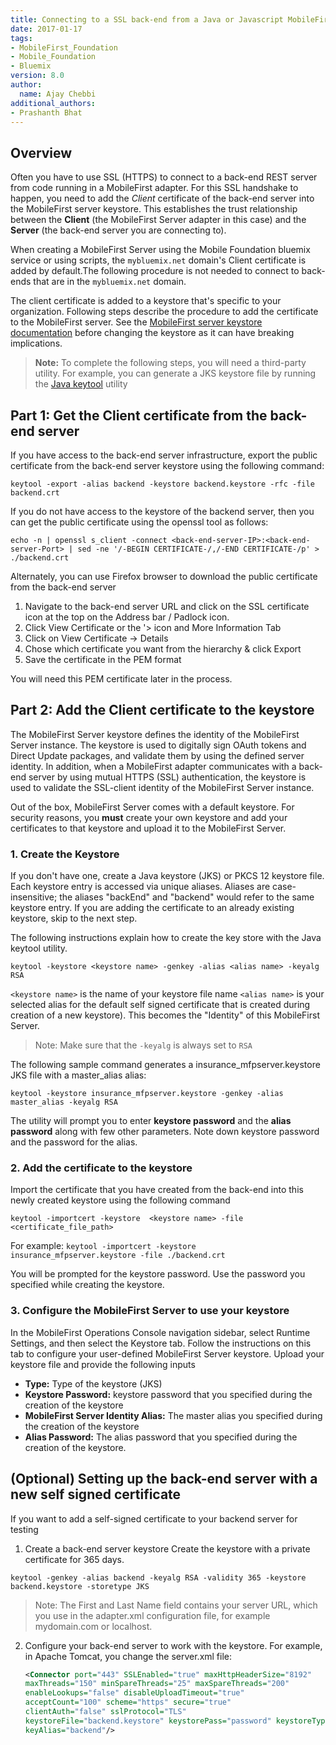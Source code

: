 ```yaml
---
title: Connecting to a SSL back-end from a Java or Javascript MobileFirst Adapter
date: 2017-01-17
tags:
- MobileFirst_Foundation
- Mobile_Foundation
- Bluemix
version: 8.0
author:
  name: Ajay Chebbi 
additional_authors:
- Prashanth Bhat
---
```


## Overview

Often you have to use SSL (HTTPS) to connect to a back-end REST server from code running in a MobileFirst adapter. For this SSL handshake to happen, you need to add the *Client* certificate of the back-end server into the MobileFirst server keystore. This establishes the trust relationship between the **Client** (the MobileFirst Server adapter in this case) and the **Server** (the back-end server you are connecting to).

When creating a MobileFirst Server using the Mobile Foundation bluemix service or using scripts, the `mybluemix.net` domain's Client certificate is added by default.The following procedure is not needed to connect to back-ends that are in the `mybluemix.net` domain.

The client certificate is added to a keystore that's specific to your organization. Following steps describe the procedure to add the certificate to the MobileFirst server. See the [MobileFirst server keystore documentation](https://mobilefirstplatform.ibmcloud.com/tutorials/en/foundation/8.0/authentication-and-security/configuring-the-mobilefirst-server-keystore/) before changing the keystore as it can have breaking implications. 
> **Note:** To complete the following steps, you will need a third-party utility. For example, you can generate a JKS keystore file by running the [Java keytool](http://docs.oracle.com/javase/6/docs/technotes/tools/solaris/keytool.html) utility 

## Part 1: Get the Client certificate from the back-end server 
If you have access to the back-end server infrastructure, export the public certificate from the back-end server keystore using the following command:

`keytool -export -alias backend -keystore backend.keystore -rfc -file backend.crt`

If you do not have access to the keystore of the backend server, then you can get the public certificate using the openssl tool as follows:

`echo -n | openssl s_client -connect <back-end-server-IP>:<back-end-server-Port> | sed -ne '/-BEGIN CERTIFICATE-/,/-END CERTIFICATE-/p' > ./backend.crt`

Alternately, you can use Firefox browser to download the public certificate from the back-end server

1. Navigate to the back-end server URL and click on the SSL certificate icon at the top on the Address bar / Padlock icon.
2. Click View Certificate or the '> icon and More Information Tab
3. Click on View Certificate -> Details
4. Chose which certificate you want from the hierarchy & click Export
5. Save the certificate in the PEM format 

You will need this PEM certificate later in the process.

## Part 2: Add the Client certificate to the keystore 
The MobileFirst Server keystore defines the identity of the MobileFirst Server instance. The keystore is used to digitally sign OAuth tokens and Direct Update packages, and validate them by using the defined server identity. In addition, when a MobileFirst adapter communicates with a back-end server by using mutual HTTPS (SSL) authentication, the keystore is used to validate the SSL-client identity of the MobileFirst Server instance.

Out of the box,  MobileFirst Server comes with a default keystore. For security reasons, you **must** create your own keystore and add your certificates to that keystore and upload it to the MobileFirst Server.

### 1. Create the Keystore

If you don't have one, create a Java keystore (JKS) or PKCS 12 keystore file. Each keystore entry is accessed via unique aliases. Aliases are case-insensitive; the aliases "backEnd" and "backend" would refer to the same keystore entry. If you are adding the certificate to an already existing keystore, skip to the next step.

The following instructions explain how to create the key store with the Java keytool utility.

`keytool -keystore <keystore name> -genkey -alias <alias name> -keyalg RSA`

`<keystore name>` is the name of your keystore file name
`<alias name>` is your selected alias for the default self signed certificate that is created during creation of a new keystore). This becomes the "Identity" of this MobileFirst Server.
> Note: Make sure that the `-keyalg` is always set to `RSA`

The following sample command generates a insurance_mfpserver.keystore JKS file with a master_alias alias:

`keytool -keystore insurance_mfpserver.keystore -genkey -alias master_alias -keyalg RSA`

The utility will prompt you to enter **keystore password** and the **alias password** along with few other parameters. Note down keystore password and the password for the alias.
 
### 2. Add the certificate to the keystore

Import the certificate that you have created from the back-end into this newly created keystore using the following command

`keytool -importcert -keystore  <keystore name> -file <certificate_file_path> `

For example: 
`keytool -importcert -keystore  insurance_mfpserver.keystore -file ./backend.crt `

You will be prompted for the keystore password. Use the password you specified while creating the keystore.

### 3. Configure the MobileFirst Server to use your keystore

In the MobileFirst Operations Console navigation sidebar, select Runtime Settings, and then select the Keystore tab. Follow the instructions on this tab to configure your user-defined MobileFirst Server keystore. Upload your keystore file and provide the following inputs
 
 *  **Type:** Type of the keystore (JKS)
 *  **Keystore Password:**  keystore password that you specified during the creation of the keystore 
 *  **MobileFirst Server Identity Alias:** The master alias you specified during the creation of the keystore
 *  **Alias Password:** The alias password that you specified during the creation of the keystore.

## (Optional) Setting up the back-end server with a new self signed certificate
If you want to add a self-signed certificate to your backend server for testing

1. Create a back-end server keystore 
Create the keystore with a private certificate for 365 days.

`keytool -genkey -alias backend -keyalg RSA -validity 365 -keystore backend.keystore -storetype JKS`

> Note: The First and Last Name field contains your server URL, which you use in the adapter.xml configuration file, for example mydomain.com or localhost.

2. Configure your back-end server to work with the keystore. 
For example, in Apache Tomcat, you change the server.xml file:

   ```xml 
   <Connector port="443" SSLEnabled="true" maxHttpHeaderSize="8192" 
   maxThreads="150" minSpareThreads="25" maxSpareThreads="200"
   enableLookups="false" disableUploadTimeout="true"         
   acceptCount="100" scheme="https" secure="true"
   clientAuth="false" sslProtocol="TLS"
   keystoreFile="backend.keystore" keystorePass="password" keystoreType="JKS"
   keyAlias="backend"/>
   ```

